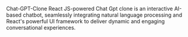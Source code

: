 Chat-GPT-Clone
React JS-powered Chat Gpt clone is an interactive AI-based chatbot, seamlessly integrating natural language processing and React's powerful UI framework to deliver dynamic and engaging conversational experiences.
